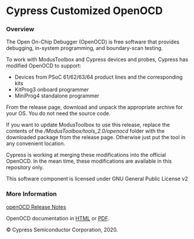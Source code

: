 Cypress Customized OpenOCD
===============

### Overview

The Open On-Chip Debugger (OpenOCD) is free software that provides debugging, in-system programming, and boundary-scan testing.

To work with ModusToolbox and Cypress devices and probes, Cypress has modified OpenOCD to support:
- Devices from PSoC 61/62/63/64 product lines and the corresponding kits
- KitProg3 onboard programmer
- MiniProg4 standalone programmer

From the release page, download and unpack the appropriate archive for your OS. You do not need the source code. 

If you want to update ModusToolbox to use this release, replace the contents of the  */ModusToolbox/tools_2.0/openocd* folder with the downloaded package from the release page. Otherwise just put the tool in any convenient location. 

Cypress is  working at merging these modifications into the official OpenOCD. In the mean time, these modifications are available in this repository only.

This software component is licensed under GNU General Public License v2

### More Information

[openOCD Release Notes](https://github.com/cypresssemiconductorco/openocd/blob/cypress/RELEASE.MD)

OpenOCD documentation in [HTML](http://openocd.org/doc/html/index.html) or [PDF](http://openocd.org/doc/pdf/openocd.pdf).

© Cypress Semiconductor Corporation, 2020.

